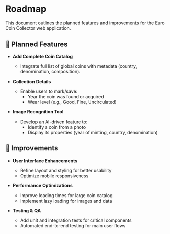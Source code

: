 # Roadmap

This document outlines the planned features and improvements for the Euro Coin Collector web application.

## 🚀 Planned Features

- **Add Complete Coin Catalog**  
  - Integrate full list of global coins with metadata (country, denomination, composition).

- **Collection Details**  
  - Enable users to mark/save:  
    - Year the coin was found or acquired  
    - Wear level (e.g., Good, Fine, Uncirculated)

- **Image Recognition Tool**  
  - Develop an AI-driven feature to:  
    - Identify a coin from a photo  
    - Display its properties (year of minting, country, denomination)

## 🔧 Improvements

- **User Interface Enhancements**  
  - Refine layout and styling for better usability  
  - Optimize mobile responsiveness

- **Performance Optimizations**  
  - Improve loading times for large coin catalog  
  - Implement lazy loading for images and data

- **Testing & QA**  
  - Add unit and integration tests for critical components  
  - Automated end-to-end testing for main user flows
